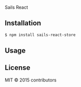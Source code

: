 
Sails React

## Installation

```sh
$ npm install sails-react-store
```

## Usage




## License

MIT &copy; 2015 contributors

